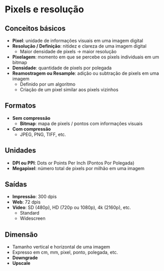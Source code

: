 # Pixels e resolução

## Conceitos básicos

- **Pixel**: unidade de informações visuais em uma imagem digital
- **Resolução / Definição**: nitidez e clareza de uma imagem digital
  - Maior densidade de pixels → maior resolução
- **Pixelagem**: momento em que se percebe os pixels individuais em um bitmap
- **Densidade**: quantidade de pixels por polegada
- **Reamostragem ou Resample**: adição ou subtração de pixels em uma imagem
  - Definido por um algoritmo
  - Criação de um pixel similar aos pixels vizinhos

## Formatos

- **Sem compressão**
  - **Bitmap**: mapa de pixels / pontos com informações visuais
- **Com compressão**
  - JPEG, PNG, TIFF, etc.

## Unidades

- **DPI ou PPI**: Dots or Points Per Inch (Pontos Por Polegada)
- **Megapixel**: número total de pixels por milhão em uma imagem

## Saídas

- **Impressão**: 300 dpis
- **Web**: 72 dpis
- **Vídeo**: SD (480p), HD (720p ou 1080p), 4k (2160p), etc.
  - Standard
  - Widescreen

## Dimensão

- Tamanho vertical e horizontal de uma imagem
- Expresso em cm, mm, pixel, ponto, polegada, etc.
- **Downgrade**
- **Upscale**
